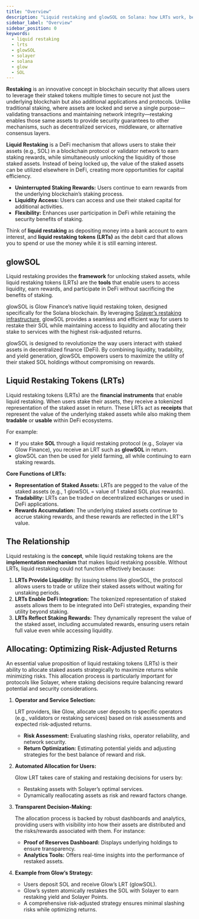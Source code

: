 ```yaml
---
title: "Overview"
description: "Liquid restaking and glowSOL on Solana: how LRTs work, benefits, allocation strategy, and risk-adjusted returns."
sidebar_label: "Overview"
sidebar_position: 0
keywords:
  - liquid restaking
  - lrts
  - glowSOL
  - solayer
  - solana
  - glow
  - SOL
---
```


**Restaking** is an innovative concept in blockchain security that allows users to leverage their staked tokens multiple times to secure not just the underlying blockchain but also additional applications and protocols. Unlike traditional staking, where assets are locked and serve a single purpose—validating transactions and maintaining network integrity—restaking enables those same assets to provide security guarantees to other mechanisms, such as decentralized services, middleware, or alternative consensus layers.

**Liquid Restaking** is a DeFi mechanism that allows users to stake their assets (e.g., SOL) in a blockchain protocol or validator network to earn staking rewards, while simultaneously unlocking the liquidity of those staked assets. Instead of being locked up, the value of the staked assets can be utilized elsewhere in DeFi, creating more opportunities for capital efficiency.

- **Uninterrupted Staking Rewards:** Users continue to earn rewards from the underlying blockchain’s staking process.
- **Liquidity Access:** Users can access and use their staked capital for additional activities.
- **Flexibility:** Enhances user participation in DeFi while retaining the security benefits of staking.

Think of **liquid restaking** as depositing money into a bank account to earn interest, and **liquid restaking tokens (LRTs)** as the debit card that allows you to spend or use the money while it is still earning interest.

## glowSOL

Liquid restaking provides the **framework** for unlocking staked assets, while liquid restaking tokens (LRTs) are the **tools** that enable users to access liquidity, earn rewards, and participate in DeFi without sacrificing the benefits of staking.

glowSOL is Glow Finance’s native liquid restaking token, designed specifically for the Solana blockchain. By leveraging [Solayer’s restaking infrastructure](https://docs.solayer.org/getting-started/introduction), glowSOL provides a seamless and efficient way for users to restake their SOL while maintaining access to liquidity and allocating their stake to services with the highest risk-adjusted returns.

glowSOL is designed to revolutionize the way users interact with staked assets in decentralized finance (DeFi). By combining liquidity, tradability, and yield generation, glowSOL empowers users to maximize the utility of their staked SOL holdings without compromising on rewards.

## Liquid Restaking Tokens (LRTs)

Liquid restaking tokens (LRTs) are the **financial instruments** that enable liquid restaking. When users stake their assets, they receive a tokenized representation of the staked asset in return. These LRTs act as **receipts** that represent the value of the underlying staked assets while also making them **tradable** or **usable** within DeFi ecosystems.

For example:

- If you stake **SOL** through a liquid restaking protocol (e.g., Solayer via Glow Finance), you receive an LRT such as **glowSOL** in return.
- glowSOL can then be used for yield farming, all while continuing to earn staking rewards.

**Core Functions of LRTs:**

- **Representation of Staked Assets:** LRTs are pegged to the value of the staked assets (e.g., 1 glowSOL = value of 1 staked SOL plus rewards).
- **Tradability:** LRTs can be traded on decentralized exchanges or used in DeFi applications.
- **Rewards Accumulation:** The underlying staked assets continue to accrue staking rewards, and these rewards are reflected in the LRT's value.

## The Relationship

Liquid restaking is the **concept**, while liquid restaking tokens are the **implementation mechanism** that makes liquid restaking possible. Without LRTs, liquid restaking could not function effectively because:

1. **LRTs Provide Liquidity:** By issuing tokens like glowSOL, the protocol allows users to trade or utilize their staked assets without waiting for unstaking periods.
2. **LRTs Enable DeFi Integration:** The tokenized representation of staked assets allows them to be integrated into DeFi strategies, expanding their utility beyond staking.
3. **LRTs Reflect Staking Rewards:** They dynamically represent the value of the staked asset, including accumulated rewards, ensuring users retain full value even while accessing liquidity.

## Allocating: Optimizing Risk-Adjusted Returns

An essential value proposition of liquid restaking tokens (LRTs) is their ability to allocate staked assets strategically to maximize returns while minimizing risks. This allocation process is particularly important for protocols like Solayer, where staking decisions require balancing reward potential and security considerations.

1. **Operator and Service Selection:**

   LRT providers, like Glow, allocate user deposits to specific operators (e.g., validators or restaking services) based on risk assessments and expected risk-adjusted returns.

   - **Risk Assessment:** Evaluating slashing risks, operator reliability, and network security.
   - **Return Optimization:** Estimating potential yields and adjusting strategies for the best balance of reward and risk.

2. **Automated Allocation for Users:**

   Glow LRT takes care of staking and restaking decisions for users by:

   - Restaking assets with Solayer’s optimal services.
   - Dynamically reallocating assets as risk and reward factors change.

3. **Transparent Decision-Making:**

   The allocation process is backed by robust dashboards and analytics, providing users with visibility into how their assets are distributed and the risks/rewards associated with them. For instance:

   - **Proof of Reserves Dashboard:** Displays underlying holdings to ensure transparency.
   - **Analytics Tools:** Offers real-time insights into the performance of restaked assets.

4. **Example from Glow’s Strategy:**
   - Users deposit SOL and receive Glow’s LRT (glowSOL).
   - Glow’s system atomically restakes the SOL with Solayer to earn restaking yield and Solayer Points.
   - A comprehensive risk-adjusted strategy ensures minimal slashing risks while optimizing returns.
